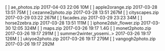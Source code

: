 [   ]	ae_photos.zip	2017-04-03 22:06	10M
[   ]	apple2orange.zip	2017-03-28 13:51	75M
[   ]	cezanne2photo.zip	2017-03-28 13:51	267M
[   ]	cityscapes.zip	2017-03-29 03:22	267M
[   ]	facades.zip	2017-03-29 23:23	34M
[   ]	horse2zebra.zip	2017-03-28 13:51	111M
[   ]	iphone2dslr_flower.zip	2017-03-30 12:05	324M
[   ]	maps.zip	2017-03-26 19:17	1.4G
[   ]	monet2photo.zip	2017-03-26 19:17	291M
[   ]	summer2winter_yosemi..>	2017-03-26 19:17	126M
[   ]	ukiyoe2photo.zip	2017-03-26 19:17	279M
[   ]	vangogh2photo.zip	2017-03-26 19:17	292M
